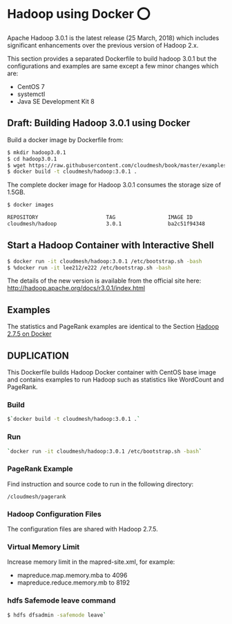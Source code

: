 # Hadoop using Docker :o:

Apache Hadoop 3.0.1 is the latest release (25 March, 2018) which
includes significant enhancements over the previous version of Hadoop
2.x.

This section provides a separated Dockerfile to build hadoop 3.0.1 but
the configurations and examples are same except a few minor changes
which are:

* CentOS 7
* systemctl
* Java SE Development Kit 8

## Draft: Building Hadoop 3.0.1 using Docker

Build a docker image by Dockerfile from:

```bash
$ mkdir hadoop3.0.1
$ cd hadoop3.0.1
$ wget https://raw.githubusercontent.com/cloudmesh/book/master/examples/docker/hadoop/3.0.1/Dockerfile
$ docker build -t cloudmesh/hadoop:3.0.1 .
```
    
The complete docker image for Hadoop 3.0.1 consumes the storage size of
1.5GB.

```bash
$ docker images
```

```bash
REPOSITORY                      TAG                 IMAGE ID            CREATED             SIZE
cloudmesh/hadoop                3.0.1               ba2c51f94348        20 hours ago        1.5GB
```

## Start a Hadoop Container with Interactive Shell

```bash
$ docker run -it cloudmesh/hadoop:3.0.1 /etc/bootstrap.sh -bash
$ %docker run -it lee212/e222 /etc/bootstrap.sh -bash
```

The details of the new version is available from the official site here:
http://hadoop.apache.org/docs/r3.0.1/index.html

## Examples

The statistics and PageRank examples are identical to the Section
[Hadoop 2.7.5 on Docker]({#s-hadoop-docker-2})



## DUPLICATION

This Dockerfile builds Hadoop Docker container with CentOS base image and
contains examples to run Hadoop such as statistics like WordCount and PageRank.

### Build

```bash
$`docker build -t cloudmesh/hadoop:3.0.1 .`
```

### Run

```bash
`docker run -it cloudmesh/hadoop:3.0.1 /etc/bootstrap.sh -bash`
```

### PageRank Example

Find instruction and source code to run in the following directory:

`/cloudmesh/pagerank`

### Hadoop Configuration Files

The configuration files are shared with Hadoop 2.7.5.

### Virtual Memory Limit

Increase memory limit in the mapred-site.xml, for example:

- mapreduce.map.memory.mba to 4096
- mapreduce.reduce.memory.mb to 8192

### hdfs Safemode leave command

```bash
$ hdfs dfsadmin -safemode leave`
```

